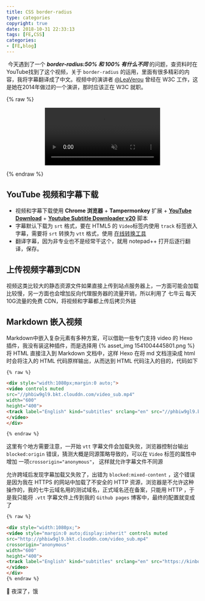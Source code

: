 ```yaml
---
title: CSS border-radius
type: categories
copyright: true
date: 2018-10-31 22:33:13
tags: [FE,CSS]
categories: 
- [FE,blog]
---
```




​	今天遇到了一个 ***border-radius:50% 和 100% 有什么不同*** 的问题，查资料时在 YouTube找到了这个视频，关于 `border-radius` 的运用，里面有很多精彩的内容，我将字幕翻译成了中文。视频中的演讲者 [@LeaVerou](https://twitter.com/LeaVerou) 曾经在 W3C 工作，这是她在2014年做过的一个演讲，那时应该正在 W3C 就职。

{% raw %}

<div style="max-width:1080px;">
<video style="width:60%;margin:0 auto;display:inherit" controls muted
src="http://cdn.kinboy.wang/video_sub.mp4"
crossorigin="anonymous">
<track label="English" kind="subtitles" srclang="en" src="https://kinboyw.github.io/fedemo/resume/video/video.vtt" crossorigin="anonymous" default>
</video>
</div>




{% endraw %}



<!--more-->

## YouTube 视频和字幕下载

- 视频和字幕下载使用 **Chrome 浏览器** + **Tampermonkey** 扩展 + **[YouTube Download](https://greasyfork.org/en/scripts/38673-youtube-download-mp4-3gp-mp3-avi-1080-720-480-360)** + **[Youtube Subtitle Downloader v20](https://greasyfork.org/en/scripts/5368-youtube-subtitle-downloader-v20)** 脚本
- 字幕默认下载为 `srt` 格式，要在 HTML5 的 `Video`标签内使用 `track` 标签嵌入字幕，需要将 `srt` 转换为 `vtt` 格式，使用 [在线转换工具](https://atelier.u-sub.net/srt2vtt/) 
- 翻译字幕，因为非专业也不是经常干这个，就用 notepad++ 打开后逐行翻译，保存。

## 上传视频字幕到CDN

视频这类比较大的静态资源文件如果直接上传到站点服务器上，一方面可能会加载比较慢，另一方面也会增加反向代理服务器的流量开销，所以利用了 七牛云 每天10G流量的免费 CDN，将视频和字幕都上传后拷贝外链

## Markdown 嵌入视频

Markdown中嵌入复杂元素有多种方案，可以借助一些专门支持 video 的 Hexo 插件，我没有装这种插件，而是选择用 {% asset_img 1541004445801.png %} 将 HTML 直接注入到 Markdown 文档中，这样 Hexo 在将 md 文档渲染成 html 时会将注入的 HTML 代码原样输出，从而达到 HTML 代码注入的目的，代码如下

```html
{% raw %}

<div style="width:1080px;margin:0 auto;">
<video controls muted
src="//phbiw9gl9.bkt.clouddn.com/video_sub.mp4"
width="600"
height="400">
<track label="English" kind="subtitles" srclang="en" src="//phbiw9gl9.bkt.clouddn.com/video.vtt" default>
</video>
</div>

{% endraw %}

```

这里有个地方需要注意，一开始 `vtt` 字幕文件会加载失败，浏览器控制台输出 `blocked:origin` 错误，猜测大概是同源策略导致的，可以在 `Video` 标签的属性中增加 一项`crossorigin="anonymous"`， 这样就允许字幕文件不同源

允许跨域后发现字幕加载又失败了，出错为 `blocked:mixed-content` ，这个错误是因为我在 HTTPS 的网站中加载了不安全的 HTTP 资源，浏览器是不允许这种操作的，我的七牛云域名用的测试域名，正式域名还在备案，只能用 HTTP ，于是我只能将 `.vtt` 字幕文件上传到我的 `Github pages` 博客中，最终的配置就变成了 

```html
{% raw %}

<div style="width:1080px;">
<video style="margin:0 auto;display:inherit" controls muted
src="http://phbiw9gl9.bkt.clouddn.com/video_sub.mp4"
crossorigin="anonymous"
width="600"
height="400">
<track label="English" kind="subtitles" srclang="en" src="https://kinboyw.github.io/fedemo/resume/video/video.vtt" crossorigin="anonymous" default>
</video>
</div>
{% endraw %}
```



:sushi: 夜深了，饿